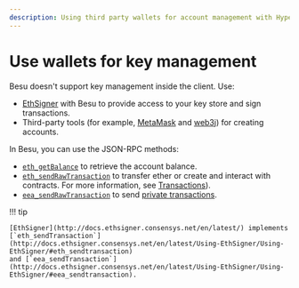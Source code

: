 ```yaml
---
description: Using third party wallets for account management with Hyperledger Besu
---
```


# Use wallets for key management

Besu doesn't support key management inside the client. Use:

* [EthSigner](http://docs.ethsigner.consensys.net/en/latest/) with Besu to provide access to your
  key store and sign transactions.
* Third-party tools (for example, [MetaMask](https://metamask.io/) and [web3j](https://web3j.io/))
  for creating accounts.

In Besu, you can use the JSON-RPC methods:

* [`eth_getBalance`](../../reference/api/index.md#eth_getbalance) to retrieve the account balance.
* [`eth_sendRawTransaction`](../../reference/api/index.md#eth_sendrawtransaction) to transfer
  ether or create and interact with contracts. For more information, see
  [Transactions](../send-transactions.md#transactions)).
* [`eea_sendRawTransaction`](../../reference/api/index.md#eea_sendrawtransaction) to send
  [private transactions](../../private-networks/how-to/send-transactions/private-transactions.md).

!!! tip

    [EthSigner](http://docs.ethsigner.consensys.net/en/latest/) implements
    [`eth_sendTransaction`](http://docs.ethsigner.consensys.net/en/latest/Using-EthSigner/Using-EthSigner/#eth_sendtransaction)
    and [`eea_sendTransaction`](http://docs.ethsigner.consensys.net/en/latest/Using-EthSigner/Using-EthSigner/#eea_sendtransaction).
